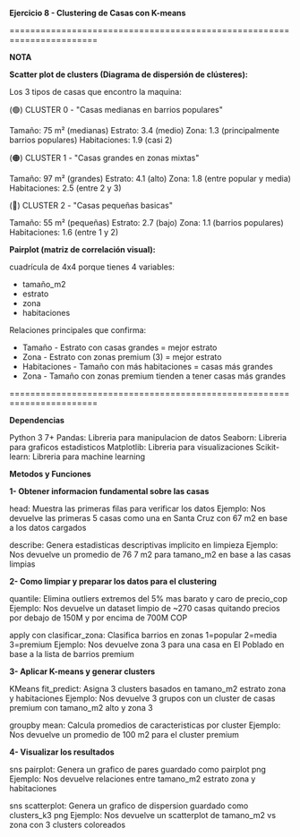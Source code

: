 **Ejercicio 8 - Clustering de Casas con K-means**

=======================================================================

**NOTA**

**Scatter plot de clusters (Diagrama de dispersión de clústeres):**

Los 3 tipos de casas que encontro la maquina:

(🟢) CLUSTER 0 - "Casas medianas en barrios populares"

Tamaño: 75 m² (medianas)
Estrato: 3.4 (medio)
Zona: 1.3 (principalmente barrios populares)
Habitaciones: 1.9 (casi 2)


(🟠) CLUSTER 1 - "Casas grandes en zonas mixtas"

Tamaño: 97 m² (grandes)
Estrato: 4.1 (alto)
Zona: 1.8 (entre popular y media)
Habitaciones: 2.5 (entre 2 y 3)


(🔵) CLUSTER 2 - "Casas pequeñas basicas"

Tamaño: 55 m² (pequeñas)
Estrato: 2.7 (bajo)
Zona: 1.1 (barrios populares)
Habitaciones: 1.6 (entre 1 y 2)

**Pairplot (matriz de correlación visual):**

cuadrícula de 4x4 porque tienes 4 variables:

- tamaño_m2
- estrato
- zona
- habitaciones

Relaciones principales que confirma:

* Tamaño - Estrato con casas grandes = mejor estrato
* Zona - Estrato con zonas premium (3) = mejor estrato
* Habitaciones - Tamaño con más habitaciones = casas más grandes
* Zona - Tamaño con zonas premium tienden a tener casas más grandes

=======================================================================

**Dependencias**

Python 3 7+ 
Pandas: Libreria para manipulacion de datos 
Seaborn: Libreria para graficos estadisticos 
Matplotlib: Libreria para visualizaciones 
Scikit-learn: Libreria para machine learning 

**Metodos y Funciones**

**1- Obtener informacion fundamental sobre las casas**

head: Muestra las primeras filas para verificar los datos
Ejemplo: Nos devuelve las primeras 5 casas como una en Santa Cruz con 67 m2 en base a los datos cargados

describe: Genera estadisticas descriptivas implicito en limpieza
Ejemplo: Nos devuelve un promedio de 76 7 m2 para tamano_m2 en base a las casas limpias



**2- Como limpiar y preparar los datos para el clustering**

quantile: Elimina outliers extremos del 5% mas barato y caro de precio_cop
Ejemplo: Nos devuelve un dataset limpio de ~270 casas quitando precios por debajo de 150M y por encima de 700M COP

apply con clasificar_zona: Clasifica barrios en zonas 1=popular 2=media 3=premium
Ejemplo: Nos devuelve zona 3 para una casa en El Poblado en base a la lista de barrios premium



**3- Aplicar K-means y generar clusters**

KMeans fit_predict: Asigna 3 clusters basados en tamano_m2 estrato zona y habitaciones
Ejemplo: Nos devuelve 3 grupos con un cluster de casas premium con tamano_m2 alto y zona 3

groupby mean: Calcula promedios de caracteristicas por cluster
Ejemplo: Nos devuelve un promedio de 100 m2 para el cluster premium



**4- Visualizar los resultados**

sns pairplot: Genera un grafico de pares guardado como pairplot png
Ejemplo: Nos devuelve relaciones entre tamano_m2 estrato zona y habitaciones

sns scatterplot: Genera un grafico de dispersion guardado como clusters_k3 png
Ejemplo: Nos devuelve un scatterplot de tamano_m2 vs zona con 3 clusters coloreados